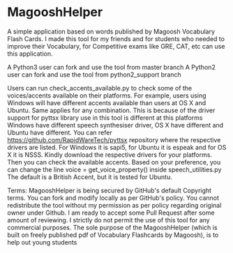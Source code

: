 # MagooshHelper
A simple application based on words published by Magoosh Vocabulary Flash Cards.
I made this tool for my friends and for students who needed to improve their Vocabulary, for Competitive exams like GRE, CAT, etc can use this application.

A Python3 user can fork and use the tool from master branch
A Python2 user can fork and use the tool from python2_support branch

Users can run check_accents_available.py to check some of the voices/accents available on their platforms.
For example, users using Windows will have different accents available than users at OS X and Ubuntu.
Same applies for any combination. This is because of the driver support for pyttsx library use in this tool is different at this platforms
Windows have different speech synthesiser driver, OS X have different and Ubuntu have different.
You can refer https://github.com/RapidWareTech/pyttsx repository where the respective drivers are listed.
For Windows it is sapi5, for Ubuntu it is espeak and for OS X it is NSSS.
Kindly download the respective drivers for your platforms.
Then you can check the available accents.
Based on your preference, you can change the line voice = get_voice_property() inside speech_utilities.py
The default is a British Accent, but it is tested for Ubuntu.


Terms:
MagooshHelper is being secured by GitHub's default Copyright terms.
You can fork and modify locally as per GitHub's policy.
You cannot redistribute the tool without my permission as per policy regarding original owner under Github.
I am ready to accept some Pull Request after some amount of reviewing.
I strictly do not permit the use of this tool for any commercial purposes.
The sole purpose of the MagooshHelper (which is built on freely published pdf of Vocabulary Flashcards by Magoosh),
is to help out young students
